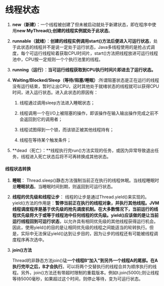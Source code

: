 # 线程状态

1. **new（新建）**：一个线程被创建了但未被启动就处于新建状态，即在程序中使用**new MyThread\(\);创建的线程实例就处于此状态**。
2. **runnable（就绪）**：**创建的线程实例调用start\(\)方法后便进入可运行状态**，处于此状态的线程并不是说一定处于运行状态，Java多线程使用的是抢占式调度，每个可运行线程轮着获取CPU时间片，start\(\)方法把线程放进可运行线程池中，CPU按一定规则一个个执行池里的线程。
3. **running（运行）**：**当可运行线程获取到CPU执行时间片即进去了运行状态。**
4. **Waiting/Blocked/Sleep（等待/阻塞/睡眠）**:所谓阻塞状态是正在运行的线程没有运行结束，暂时让出CPU，这时其他处于就绪状态的线程就可以获得CPU时间，进入运行状态。进入此状态的原因有：  
   1. 线程通过调用sleep方法进入睡眠状态；

   1. 线程调用一个在I/O上被阻塞的操作，即该操作在输入输出操作完成之前不会返回到它的调用者；

   2. 线程试图得到一个锁，而该锁正被其他线程持有；

   3. 线程在等待某个触发条件；

5. **dead（死亡）：**线程执行完run\(\)方法实现的任务，或因为异常导致退出任务，线程进入死亡状态后将不可再转换成其他状态。

#### 线程状态转换

1. **睡眠**：
   Thread.sleep\(\)静态方法强制当前正在执行的线程休眠。当线程睡眠时是**睡眠状态**。当睡眠时间到期，则返回到可运行状态。
2. **线程的优先级和线程让步**：
   线程的让步是通过Thread.yield\(\)来实现的。yield\(\)方法的作用是：**暂停当前正在执行的线程对象，并执行其他线程。**JVM线程调度程序是基于优先级的抢先调度机制。在大多数情况下，当前运行的线程优先级将大于或等于线程池中任何线程的优先级。yield\(\)应该做的是让当前运行线程回到**可运行状态**，以允许具有相同优先级的其他线程获得运行机会。因此，使用yield\(\)的目的是让相同优先级的线程之间能适当的轮转执行。但是，实际中无法保证yield\(\)达到让步目的，因为让步的线程还有可能被线程调度程序再次选中。
3. **join\(\)方法**

   Thread的非静态方法join\(\)**让一个线程B“加入”到另外一个线程A的尾部。在A执行完毕之后，B才会执行**。可以将两个交替执行的线程合并为顺序执行的线程。另外，join\(\)方法还有带超时限制的重载版本。例如t.join\(5000\);则让线程等待5000毫秒，如果超过这个时间，则停止等待，变为可运行状态。



